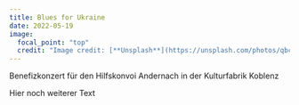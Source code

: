 ```yaml
---
title: Blues for Ukraine
date: 2022-05-19
image:
  focal_point: "top"
  credit: "Image credit: [**Unsplash**](https://unsplash.com/photos/qbc3Zmxw0G8)"
---
```


Benefizkonzert für den Hilfskonvoi Andernach in der Kulturfabrik Koblenz

<!--more-->

Hier noch weiterer Text
